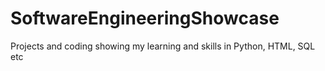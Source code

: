 # SoftwareEngineeringShowcase
Projects and coding showing my learning and skills in Python, HTML, SQL etc
